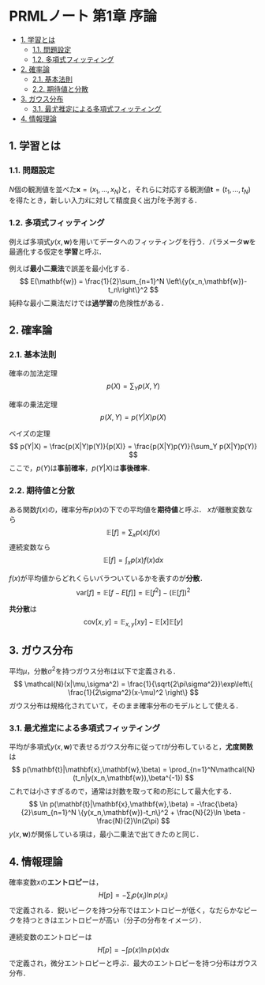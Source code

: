 # PRMLノート 第1章 序論 <!-- omit in toc -->

- [1. 学習とは](#1-学習とは)
  - [1.1. 問題設定](#11-問題設定)
  - [1.2. 多項式フィッティング](#12-多項式フィッティング)
- [2. 確率論](#2-確率論)
  - [2.1. 基本法則](#21-基本法則)
  - [2.2. 期待値と分散](#22-期待値と分散)
- [3. ガウス分布](#3-ガウス分布)
  - [3.1. 最尤推定による多項式フィッティング](#31-最尤推定による多項式フィッティング)
- [4. 情報理論](#4-情報理論)

## 1. 学習とは

### 1.1. 問題設定

$N$個の観測値を並べた$\mathbf{x}=(x_1, \ldots, x_N)$と，それらに対応する観測値$\mathbf{t} = (t_1,\ldots,t_N)$を得たとき，新しい入力$\hat{x}$に対して精度良く出力$\hat{t}$を予測する．

### 1.2. 多項式フィッティング

例えば多項式$y(x, \mathbf{w})$を用いてデータへのフィッティングを行う．パラメータ$\mathbf{w}$を最適化する仮定を**学習**と呼ぶ．

例えば**最小二乗法**で誤差を最小化する．
$$
    E(\mathbf{w}) = \frac{1}{2}\sum_{n=1}^N \left\{y(x_n,\mathbf{w})-t_n\right\}^2
$$
純粋な最小二乗法だけでは**過学習**の危険性がある．

## 2. 確率論

### 2.1. 基本法則

確率の加法定理
$$
    p(X) = \sum_Y p(X,Y)
$$

確率の乗法定理
$$
    p(X,Y) = p(Y|X)p(X)
$$

ベイズの定理
$$
    p(Y|X) = \frac{p(X|Y)p(Y)}{p(X)} = \frac{p(X|Y)p(Y)}{\sum_Y p(X|Y)p(Y)}
$$
ここで，$p(Y)$は**事前確率**，$p(Y|X)$は**事後確率**．


### 2.2. 期待値と分散

ある関数$f(x)$の，確率分布$p(x)$の下での平均値を**期待値**と呼ぶ．
$x$が離散変数なら
$$
    \mathbb{E}[f] =\sum_x p(x)f(x)
$$
連続変数なら
$$
    \mathbb{E}[f] =\int_x p(x)f(x)dx
$$

$f(x)$が平均値からどれくらいバラついているかを表すのが**分散**．
$$
    \mathrm{var}[f] = \mathbb{E}\left[f-E[f]\right]
    =\mathbb{E}[f^2] - (\mathbb{E}[f])^2
$$

**共分散**は
$$
    \mathrm{cov}[x,y] = \mathbb{E}_{x,y}[xy] - \mathbb{E}[x]\mathbb{E}[y]
$$

## 3. ガウス分布

平均$\mu$，分散$\sigma^2$を持つガウス分布は以下で定義される．
$$
    \mathcal{N}(x|\mu,\sigma^2) = \frac{1}{\sqrt{2\pi\sigma^2}}\exp\left\{ \frac{1}{2\sigma^2}(x-\mu)^2 \right\}
$$
ガウス分布は規格化されていて，そのまま確率分布のモデルとして使える．

### 3.1. 最尤推定による多項式フィッティング

平均が多項式$y(x,\mathbf{w})$で表せるガウス分布に従って$t$が分布していると，**尤度関数**は
$$
    p(\mathbf{t}|\mathbf{x},\mathbf{w},\beta) = \prod_{n=1}^N\mathcal{N}(t_n|y(x_n,\mathbf{w}),\beta^{-1})
$$
これでは小さすぎるので，通常は対数を取って和の形にして最大化する．
$$
\ln p(\mathbf{t}|\mathbf{x},\mathbf{w},\beta) = -\frac{\beta}{2}\sum_{n=1}^N \{y(x_n,\mathbf{w})-t_n\}^2 + \frac{N}{2}\ln \beta - \frac{N}{2}\ln(2\pi)
$$
$y(x,\mathbf{w})$が関係している項は，最小二乗法で出てきたのと同じ．


## 4. 情報理論

確率変数$x$の**エントロピー**は，
$$
H[p] = -\sum_i p(x_i)\ln p(x_i)
$$
で定義される．鋭いピークを持つ分布ではエントロピーが低く，なだらかなピークを持つときはエントロピーが高い（分子の分布をイメージ）．

連続変数のエントロピーは
$$
H[p] = -\int p(x)\ln p(x)dx
$$
で定義され，微分エントロピーと呼ぶ．最大のエントロピーを持つ分布はガウス分布．